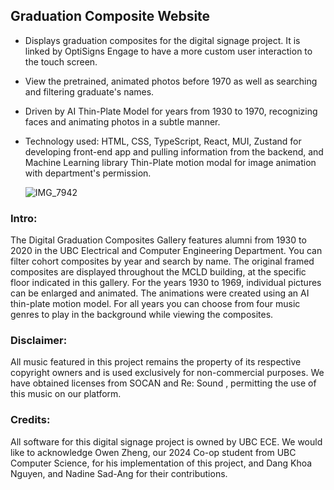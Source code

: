 ## Graduation Composite Website

- Displays graduation composites for the digital signage project. It is linked by OptiSigns Engage to have a more custom user interaction to the touch screen.
- View the pretrained, animated photos before 1970 as well as searching and filtering graduate's names.
- Driven by AI Thin-Plate Model for years from 1930 to 1970, recognizing faces and animating photos in a subtle manner.
- Technology used: HTML, CSS, TypeScript, React, MUI, Zustand for developing front-end app and pulling information from the backend, and Machine Learning library Thin-Plate motion modal for image animation with department's permission.

  ![IMG_7942](https://github.com/user-attachments/assets/d230af0d-6360-4e8c-b197-a12815074101)


### Intro:
  The Digital Graduation Composites Gallery features alumni from 1930 to 2020 in the UBC Electrical and Computer Engineering Department. You can filter cohort composites by year and search by name. The original framed composites are displayed throughout the MCLD building, at the specific floor indicated in this gallery.
  For the years 1930 to 1969, individual pictures can be enlarged and animated. The animations were created using an AI thin-plate motion model.
  For all years you can choose from four music genres to play in the background while viewing the composites.
### Disclaimer:
  All music featured in this project remains the property of its respective copyright owners and is used exclusively for non-commercial purposes. We have obtained licenses from SOCAN and Re: Sound , permitting the use of this music on our platform.
### Credits:
  All software for this digital signage project is owned by UBC ECE. We would like to acknowledge Owen Zheng, our 2024 Co-op student from UBC Computer Science, for his implementation of this project, and Dang Khoa Nguyen, and Nadine Sad-Ang for their contributions.

